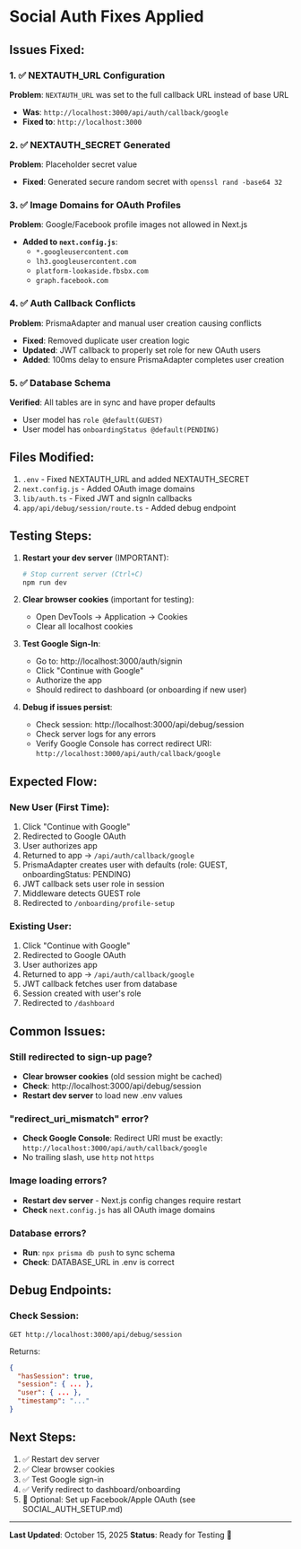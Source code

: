# Social Auth Fixes Applied

## Issues Fixed:

### 1. ✅ NEXTAUTH_URL Configuration
**Problem**: `NEXTAUTH_URL` was set to the full callback URL instead of base URL
- **Was**: `http://localhost:3000/api/auth/callback/google`
- **Fixed to**: `http://localhost:3000`

### 2. ✅ NEXTAUTH_SECRET Generated
**Problem**: Placeholder secret value
- **Fixed**: Generated secure random secret with `openssl rand -base64 32`

### 3. ✅ Image Domains for OAuth Profiles
**Problem**: Google/Facebook profile images not allowed in Next.js
- **Added to `next.config.js`**:
  - `*.googleusercontent.com`
  - `lh3.googleusercontent.com`
  - `platform-lookaside.fbsbx.com`
  - `graph.facebook.com`

### 4. ✅ Auth Callback Conflicts
**Problem**: PrismaAdapter and manual user creation causing conflicts
- **Fixed**: Removed duplicate user creation logic
- **Updated**: JWT callback to properly set role for new OAuth users
- **Added**: 100ms delay to ensure PrismaAdapter completes user creation

### 5. ✅ Database Schema
**Verified**: All tables are in sync and have proper defaults
- User model has `role @default(GUEST)`
- User model has `onboardingStatus @default(PENDING)`

## Files Modified:

1. `.env` - Fixed NEXTAUTH_URL and added NEXTAUTH_SECRET
2. `next.config.js` - Added OAuth image domains
3. `lib/auth.ts` - Fixed JWT and signIn callbacks
4. `app/api/debug/session/route.ts` - Added debug endpoint

## Testing Steps:

1. **Restart your dev server** (IMPORTANT):
   ```bash
   # Stop current server (Ctrl+C)
   npm run dev
   ```

2. **Clear browser cookies** (important for testing):
   - Open DevTools → Application → Cookies
   - Clear all localhost cookies

3. **Test Google Sign-In**:
   - Go to: http://localhost:3000/auth/signin
   - Click "Continue with Google"
   - Authorize the app
   - Should redirect to dashboard (or onboarding if new user)

4. **Debug if issues persist**:
   - Check session: http://localhost:3000/api/debug/session
   - Check server logs for any errors
   - Verify Google Console has correct redirect URI:
     `http://localhost:3000/api/auth/callback/google`

## Expected Flow:

### New User (First Time):
1. Click "Continue with Google"
2. Redirected to Google OAuth
3. User authorizes app
4. Returned to app → `/api/auth/callback/google`
5. PrismaAdapter creates user with defaults (role: GUEST, onboardingStatus: PENDING)
6. JWT callback sets user role in session
7. Middleware detects GUEST role
8. Redirected to `/onboarding/profile-setup`

### Existing User:
1. Click "Continue with Google"
2. Redirected to Google OAuth
3. User authorizes app
4. Returned to app → `/api/auth/callback/google`
5. JWT callback fetches user from database
6. Session created with user's role
7. Redirected to `/dashboard`

## Common Issues:

### Still redirected to sign-up page?
- **Clear browser cookies** (old session might be cached)
- **Check**: http://localhost:3000/api/debug/session
- **Restart dev server** to load new .env values

### "redirect_uri_mismatch" error?
- **Check Google Console**: Redirect URI must be exactly:
  `http://localhost:3000/api/auth/callback/google`
- No trailing slash, use `http` not `https`

### Image loading errors?
- **Restart dev server** - Next.js config changes require restart
- **Check** `next.config.js` has all OAuth image domains

### Database errors?
- **Run**: `npx prisma db push` to sync schema
- **Check**: DATABASE_URL in .env is correct

## Debug Endpoints:

### Check Session:
```
GET http://localhost:3000/api/debug/session
```

Returns:
```json
{
  "hasSession": true,
  "session": { ... },
  "user": { ... },
  "timestamp": "..."
}
```

## Next Steps:

1. ✅ Restart dev server
2. ✅ Clear browser cookies
3. ✅ Test Google sign-in
4. ✅ Verify redirect to dashboard/onboarding
5. 📝 Optional: Set up Facebook/Apple OAuth (see SOCIAL_AUTH_SETUP.md)

---

**Last Updated**: October 15, 2025
**Status**: Ready for Testing 🚀

